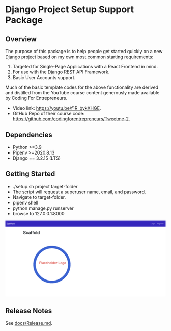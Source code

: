 # Django Project Setup Support Package

## Overview

The purpose of this package is to help people get started quickly on a new
Django project based on my own most common starting requirements:

1. Targeted for Single-Page Applications with a React Frontend in mind.
1. For use with the Django REST API Framework.
1. Basic User Accounts support.

Much of the basic template codes for the above functionality are derived 
and distilled from the YouTube course content generously made available by 
Coding For Entrepreneurs.

* Video link: https://youtu.be/f1R_bykXHGE.
* GitHub Repo of their course code: https://github.com/codingforentrepreneurs/Tweetme-2.

## Dependencies

* Python >=3.9
* Pipenv >=2020.8.13
* Django == 3.2.15 (LTS)

## Getting Started

* ./setup.sh project target-folder
* The script will request a superuser name, email, and password.
* Navigate to target-folder.
* pipenv shell
* python manage.py runserver
* browse to 127.0.0.1:8000

![Main Page](docs/figures/Main.png)

## Release Notes

See [docs/Release.md](docs/Release.md).
